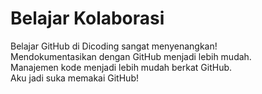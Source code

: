 # Belajar Kolaborasi

Belajar GitHub di Dicoding sangat menyenangkan!<br>
Mendokumentasikan dengan GitHub menjadi lebih mudah.<br>
Manajemen kode menjadi lebih mudah berkat GitHub.<br>
Aku jadi suka memakai GitHub!
